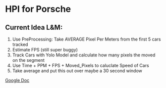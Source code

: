 # HPI for Porsche

## Current Idea L&M:
1) Use PreProcessing: Take AVERAGE Pixel Per Meters from the first 5 cars tracked
2) Estimate FPS (still super buggy)
3) Track Cars with Yolo Model and calculate how many pixels the moved on the segment
4) Use Time + PPM + FPS + Moved_Pixels to caluclate Speed of Cars
5) Take average and put this out over maybe a 30 second window





[Google Doc](https://docs.google.com/document/d/1Aflw2Ysx4cUf3YdxHo8Sdlf6sds1JJRBF54pdv3yV3s/edit)
